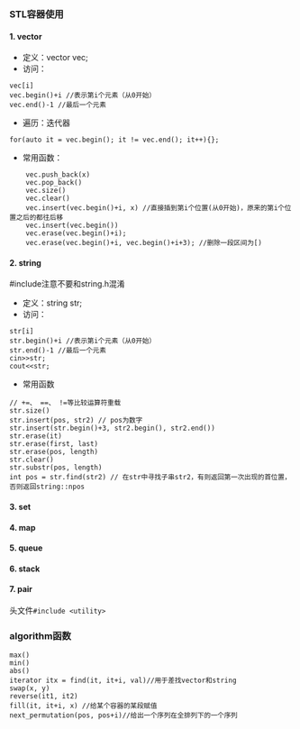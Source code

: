 ### STL容器使用
#### 1. vector
- 定义：vector<T> vec;
- 访问：
```
vec[i]
vec.begin()+i //表示第i个元素（从0开始）
vec.end()-1 //最后一个元素
```
- 遍历：迭代器
```
for(auto it = vec.begin(); it != vec.end(); it++){};
```
- 常用函数：
```
	vec.push_back(x)
    vec.pop_back()
    vec.size()
    vec.clear()
    vec.insert(vec.begin()+i, x) //直接插到第i个位置(从0开始)，原来的第i个位置之后的都往后移
    vec.insert(vec.begin())
    vec.erase(vec.begin()+i);
    vec.erase(vec.begin()+i, vec.begin()+i+3); //删除一段区间为[)
 ```

#### 2. string
#include<string>注意不要和string.h混淆
- 定义：string str;
- 访问：
```
str[i]
str.begin()+i //表示第i个元素（从0开始）
str.end()-1 //最后一个元素
cin>>str;
cout<<str; 
```
- 常用函数
```
// +=、 ==、 !=等比较运算符重载
str.size()
str.insert(pos, str2) // pos为数字
str.insert(str.begin()+3, str2.begin(), str2.end()) 
str.erase(it)
str.erase(first, last)
str.erase(pos, length)
str.clear()
str.substr(pos, length)
int pos = str.find(str2) // 在str中寻找子串str2，有则返回第一次出现的首位置，否则返回string::npos 
```

#### 3. set
#### 4. map
#### 5. queue
#### 6. stack
#### 7. pair
头文件```#include <utility> ```
### algorithm函数
```
max()
min()
abs()
iterator itx = find(it, it+i, val)//用于差找vector和string
swap(x, y)
reverse(it1, it2)
fill(it, it+i, x) //给某个容器的某段赋值
next_permutation(pos, pos+i)//给出一个序列在全排列下的一个序列
```